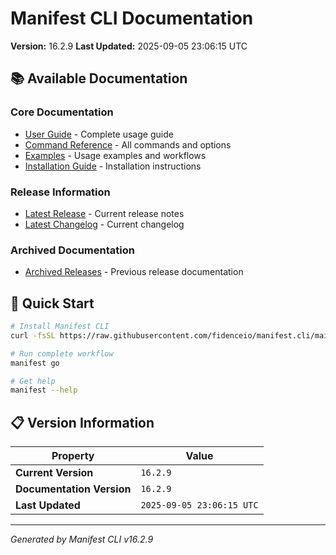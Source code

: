 # Manifest CLI Documentation

**Version:** 16.2.9
**Last Updated:** 2025-09-05 23:06:15 UTC

## 📚 Available Documentation

### Core Documentation
- [User Guide](USER_GUIDE.md) - Complete usage guide
- [Command Reference](COMMAND_REFERENCE.md) - All commands and options
- [Examples](EXAMPLES.md) - Usage examples and workflows
- [Installation Guide](INSTALLATION.md) - Installation instructions

### Release Information
- [Latest Release](RELEASE_v16.2.9.md) - Current release notes
- [Latest Changelog](CHANGELOG_v16.2.9.md) - Current changelog

### Archived Documentation
- [Archived Releases](zArchive/) - Previous release documentation

## 🚀 Quick Start

```bash
# Install Manifest CLI
curl -fsSL https://raw.githubusercontent.com/fidenceio/manifest.cli/main/install-cli.sh | bash

# Run complete workflow
manifest go

# Get help
manifest --help
```

## 📋 Version Information

| Property | Value |
|----------|-------|
| **Current Version** | `16.2.9` |
| **Documentation Version** | `16.2.9` |
| **Last Updated** | `2025-09-05 23:06:15 UTC` |

---
*Generated by Manifest CLI v16.2.9*
